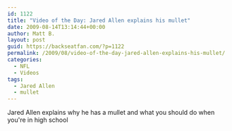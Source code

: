 ```yaml
---
id: 1122
title: "Video of the Day: Jared Allen explains his mullet"
date: 2009-08-14T13:14:44+00:00
author: Matt B.
layout: post
guid: https://backseatfan.com/?p=1122
permalink: /2009/08/video-of-the-day-jared-allen-explains-his-mullet/
categories:
  - NFL
  - Videos
tags:
  - Jared Allen
  - mullet
---
```


<div class="entry">
  <p>
    Jared Allen explains why he has a mullet and what you should do when you're in high school
  </p>

  <p>
  </p>
</div>
